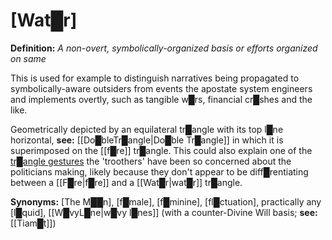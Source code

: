 # **[Wat█r]**

**Definition:** *A non-overt, symbolically-organized basis or efforts organized on same*

This is used for example to distinguish narratives being propagated to symbolically-aware outsiders from events the apostate system engineers and implements overtly, such as tangible w█rs, financial cr█shes and the like.

Geometrically depicted by an equilateral tr█angle with its top l█ne horizontal, **see:** [[Do█bleTr█angle|Do█ble Tr█angle]] in which it is superimposed on the [[f█re]] tr█angle.  This could also explain one of the [tr█angle gestures](https://www.google.com/search?q=politicians+triangle+gestures&source=lnms&tbm=isch) the 'troothers' have been so concerned about the politicians making, likely because they don't appear to be diff█rentiating between a [[F█re|f█re]] and a [[Wat█r|wat█r]] tr█angle.

**Synonyms:** [The M██n], [f█male], [f█minine], [fl█ctuation], practically any [l█quid], [[W█vyL█ne|w█vy l█nes]] (with a counter-Divine Will basis; **see:** [[Tiam█t]])
